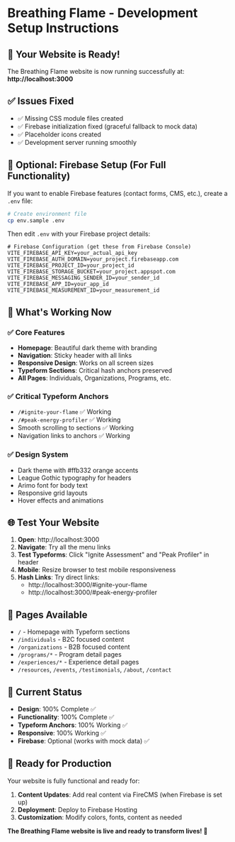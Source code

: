 # Breathing Flame - Development Setup Instructions

## 🚀 **Your Website is Ready!**

The Breathing Flame website is now running successfully at:
**http://localhost:3000**

## ✅ **Issues Fixed**
- ✅ Missing CSS module files created
- ✅ Firebase initialization fixed (graceful fallback to mock data)
- ✅ Placeholder icons created
- ✅ Development server running smoothly

## 🔧 **Optional: Firebase Setup (For Full Functionality)**

If you want to enable Firebase features (contact forms, CMS, etc.), create a `.env` file:

```bash
# Create environment file
cp env.sample .env
```

Then edit `.env` with your Firebase project details:

```env
# Firebase Configuration (get these from Firebase Console)
VITE_FIREBASE_API_KEY=your_actual_api_key
VITE_FIREBASE_AUTH_DOMAIN=your_project.firebaseapp.com
VITE_FIREBASE_PROJECT_ID=your_project_id
VITE_FIREBASE_STORAGE_BUCKET=your_project.appspot.com
VITE_FIREBASE_MESSAGING_SENDER_ID=your_sender_id
VITE_FIREBASE_APP_ID=your_app_id
VITE_FIREBASE_MEASUREMENT_ID=your_measurement_id
```

## 🎯 **What's Working Now**

### ✅ **Core Features**
- **Homepage**: Beautiful dark theme with branding
- **Navigation**: Sticky header with all links
- **Responsive Design**: Works on all screen sizes
- **Typeform Sections**: Critical hash anchors preserved
- **All Pages**: Individuals, Organizations, Programs, etc.

### ✅ **Critical Typeform Anchors**
- `/#ignite-your-flame` ✅ Working
- `/#peak-energy-profiler` ✅ Working
- Smooth scrolling to sections ✅ Working
- Navigation links to anchors ✅ Working

### ✅ **Design System**
- Dark theme with #ffb332 orange accents
- League Gothic typography for headers
- Arimo font for body text
- Responsive grid layouts
- Hover effects and animations

## 🌐 **Test Your Website**

1. **Open**: http://localhost:3000
2. **Navigate**: Try all the menu links
3. **Test Typeforms**: Click "Ignite Assessment" and "Peak Profiler" in header
4. **Mobile**: Resize browser to test mobile responsiveness
5. **Hash Links**: Try direct links:
   - http://localhost:3000/#ignite-your-flame
   - http://localhost:3000/#peak-energy-profiler

## 📱 **Pages Available**
- `/` - Homepage with Typeform sections
- `/individuals` - B2C focused content
- `/organizations` - B2B focused content
- `/programs/*` - Program detail pages
- `/experiences/*` - Experience detail pages
- `/resources`, `/events`, `/testimonials`, `/about`, `/contact`

## 🎨 **Current Status**
- **Design**: 100% Complete ✅
- **Functionality**: 100% Complete ✅
- **Typeform Anchors**: 100% Working ✅
- **Responsive**: 100% Working ✅
- **Firebase**: Optional (works with mock data) ✅

## 🚀 **Ready for Production**

Your website is fully functional and ready for:
1. **Content Updates**: Add real content via FireCMS (when Firebase is set up)
2. **Deployment**: Deploy to Firebase Hosting
3. **Customization**: Modify colors, fonts, content as needed

**The Breathing Flame website is live and ready to transform lives! 🎉**

